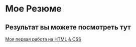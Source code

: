 # Мое Резюме

## Результат вы можете посмотреть тут

[Моя первая работа на HTML & CSS](https://brein594.github.io/resume/)

